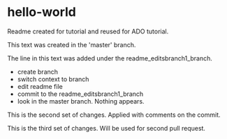 # hello-world
Readme created for tutorial and reused for ADO tutorial.

This text was created in the 'master' branch.

The line in this text was added under the readme_editsbranch1_branch.  
* create branch
* switch context to branch
* edit readme file
* commit to the readme_editsbranch1_branch
* look in the master branch.  Nothing appears.

This is the second set of changes.  Applied with comments on the commit.

This is the third set of changes.  Will be used for second pull request.


